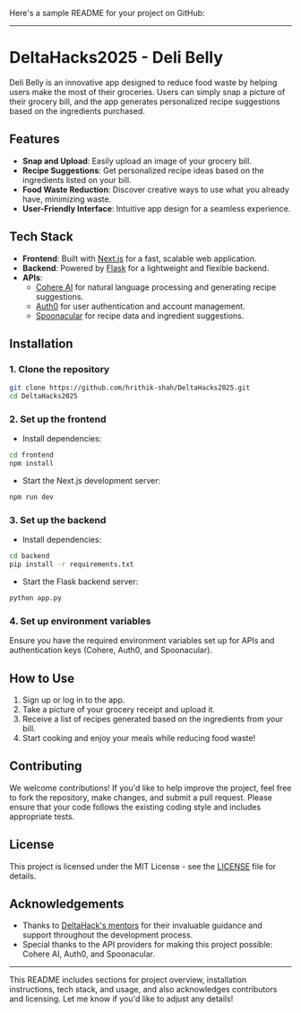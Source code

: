 Here's a sample README for your project on GitHub:

---

# DeltaHacks2025 - Deli Belly

Deli Belly is an innovative app designed to reduce food waste by helping users make the most of their groceries. Users can simply snap a picture of their grocery bill, and the app generates personalized recipe suggestions based on the ingredients purchased.

## Features

- **Snap and Upload**: Easily upload an image of your grocery bill.
- **Recipe Suggestions**: Get personalized recipe ideas based on the ingredients listed on your bill.
- **Food Waste Reduction**: Discover creative ways to use what you already have, minimizing waste.
- **User-Friendly Interface**: Intuitive app design for a seamless experience.

## Tech Stack

- **Frontend**: Built with [Next.js](https://nextjs.org/) for a fast, scalable web application.
- **Backend**: Powered by [Flask](https://flask.palletsprojects.com/) for a lightweight and flexible backend.
- **APIs**:
  - [Cohere AI](https://cohere.ai/) for natural language processing and generating recipe suggestions.
  - [Auth0](https://auth0.com/) for user authentication and account management.
  - [Spoonacular](https://spoonacular.com/) for recipe data and ingredient suggestions.

## Installation

### 1. Clone the repository

```bash
git clone https://github.com/hrithik-shah/DeltaHacks2025.git
cd DeltaHacks2025
```

### 2. Set up the frontend

- Install dependencies:

```bash
cd frontend
npm install
```

- Start the Next.js development server:

```bash
npm run dev
```

### 3. Set up the backend

- Install dependencies:

```bash
cd backend
pip install -r requirements.txt
```

- Start the Flask backend server:

```bash
python app.py
```

### 4. Set up environment variables

Ensure you have the required environment variables set up for APIs and authentication keys (Cohere, Auth0, and Spoonacular).

## How to Use

1. Sign up or log in to the app.
2. Take a picture of your grocery receipt and upload it.
3. Receive a list of recipes generated based on the ingredients from your bill.
4. Start cooking and enjoy your meals while reducing food waste!

## Contributing

We welcome contributions! If you'd like to help improve the project, feel free to fork the repository, make changes, and submit a pull request. Please ensure that your code follows the existing coding style and includes appropriate tests.

## License

This project is licensed under the MIT License - see the [LICENSE](LICENSE) file for details.

## Acknowledgements

- Thanks to [DeltaHack's mentors](https://www.deltahacks.com/) for their invaluable guidance and support throughout the development process.
- Special thanks to the API providers for making this project possible: Cohere AI, Auth0, and Spoonacular.

---

This README includes sections for project overview, installation instructions, tech stack, and usage, and also acknowledges contributors and licensing. Let me know if you'd like to adjust any details!
